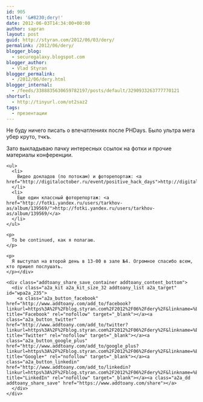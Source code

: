 ```yaml
---
id: 905
title: '&#8230;dery!'
date: 2012-06-03T14:34:00+00:00
author: sapran
layout: post
guid: http://styran.com/2012/06/03/dery/
permalink: /2012/06/dery/
blogger_blog:
  - securegalaxy.blogspot.com
blogger_author:
  - Vlad Styran
blogger_permalink:
  - /2012/06/dery.html
blogger_internal:
  - /feeds/3388835630659782197/posts/default/3290933263777770121
shorturl:
  - http://tinyurl.com/ot2saz2
tags:
  - презентации
---
```

<div dir="ltr" style="text-align: left;">
  Не буду ничего писать о впечатлениях после PHDays. Было ультра мега убер круто, тчкъ.</p> 
  
  <p>
    Зато выкладываю пачку интересных ссылок на фотки и прочие материалы конференции. 
    
    <ul>
      <li>
        Видео докладов (по потокам) и фоторепортаж: <a href="http://digitaloctober.ru/event/positive_hack_days">http://digitaloctober.ru/event/positive_hack_days</a>
      </li>
      <li>
        Еще один классный фоторепортаж: <a href="http://fotki.yandex.ru/users/tarkhov-as/album/139569/">http://fotki.yandex.ru/users/tarkhov-as/album/139569/</a>
      </li>
    </ul>
    
    <p>
      To be continued, как я полагаю.
    </p>
    
    <p>
      Я выступал на второй день в 13-00 в зале №4. Огромное спасибо всем, кто пришел послушать.
    </p></div> 
    
    <div class="addtoany_share_save_container addtoany_content_bottom">
      <div class="a2a_kit a2a_kit_size_32 addtoany_list a2a_target" id="wpa2a_235">
        <a class="a2a_button_facebook" href="http://www.addtoany.com/add_to/facebook?linkurl=https%3A%2F%2Fblog.styran.com%2F2012%2F06%2Fdery%2F&linkname=%E2%80%A6dery%21" title="Facebook" rel="nofollow" target="_blank"></a><a class="a2a_button_twitter" href="http://www.addtoany.com/add_to/twitter?linkurl=https%3A%2F%2Fblog.styran.com%2F2012%2F06%2Fdery%2F&linkname=%E2%80%A6dery%21" title="Twitter" rel="nofollow" target="_blank"></a><a class="a2a_button_google_plus" href="http://www.addtoany.com/add_to/google_plus?linkurl=https%3A%2F%2Fblog.styran.com%2F2012%2F06%2Fdery%2F&linkname=%E2%80%A6dery%21" title="Google+" rel="nofollow" target="_blank"></a><a class="a2a_button_linkedin" href="http://www.addtoany.com/add_to/linkedin?linkurl=https%3A%2F%2Fblog.styran.com%2F2012%2F06%2Fdery%2F&linkname=%E2%80%A6dery%21" title="LinkedIn" rel="nofollow" target="_blank"></a><a class="a2a_dd addtoany_share_save" href="https://www.addtoany.com/share"></a>
      </div>
    </div>